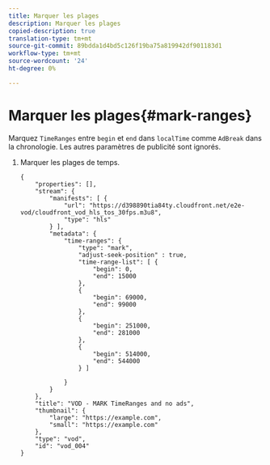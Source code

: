 ```yaml
---
title: Marquer les plages
description: Marquer les plages
copied-description: true
translation-type: tm+mt
source-git-commit: 89bdda1d4bd5c126f19ba75a819942df901183d1
workflow-type: tm+mt
source-wordcount: '24'
ht-degree: 0%

---
```



# Marquer les plages{#mark-ranges}

Marquez `TimeRanges` entre `begin` et `end` dans `localTime` comme `AdBreak` dans la chronologie. Les autres paramètres de publicité sont ignorés.

1. Marquer les plages de temps.

   ```
   {   
       "properties": [],
       "stream": {
           "manifests": [ {
               "url": "https://d398890tia84ty.cloudfront.net/e2e-vod/cloudfront_vod_hls_tos_30fps.m3u8",
               "type": "hls"
           } ],
           "metadata": {
               "time-ranges": {
                   "type": "mark",
                   "adjust-seek-position" : true,   
                   "time-range-list": [ {
                       "begin": 0,
                       "end": 15000
                   },
                   {
                       "begin": 69000,
                       "end": 99000
                   },
                   {
                       "begin": 251000,
                       "end": 281000
                   },
                   {
                       "begin": 514000,
                       "end": 544000
                   } ]
   
               }
           }           
       },   
       "title": "VOD - MARK TimeRanges and no ads",
       "thumbnail": {
           "large": "https://example.com",
           "small": "https://example.com"
       },
       "type": "vod",
       "id": "vod_004"
   }
   ```

